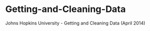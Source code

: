 Getting-and-Cleaning-Data
=========================

Johns Hopkins University - Getting and Cleaning Data (April 2014)
